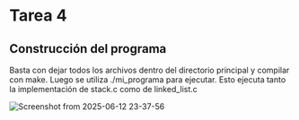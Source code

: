 # Tarea 4

## Construcción del programa
Basta con dejar todos los archivos dentro del directorio principal y compilar con make.
Luego se utiliza ./mi_programa para ejecutar. Esto ejecuta tanto la implementación de stack.c como de linked_list.c

![Screenshot from 2025-06-12 23-37-56](https://github.com/user-attachments/assets/555cc0bd-2e2d-4596-b3a7-019558bbd567)
